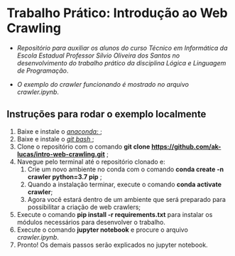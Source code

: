 # Trabalho Prático: Introdução ao Web Crawling

- *Repositório para auxiliar os alunos do curso Técnico em Informática da Escola Estadual Professor Silvio Oliveira dos Santos no desenvolvimento do trabalho prático da disciplina Lógica e Linguagem de Programação*.

- *O exemplo do crawler funcionando é mostrado no arquivo crawler.ipynb*.

## Instruções para rodar o exemplo localmente

1. Baixe e instale o <a href="https://repo.anaconda.com/archive/Anaconda3-2020.02-Windows-x86_64.exe"> *anaconda:* </a>;
1. Baixe e instale o <a href="https://github.com/git-for-windows/git/releases/download/v2.26.0.windows.1/Git-2.26.0-64-bit.exe"> *git bash* </a>;
1. Clone o repositório com o comando **git clone https://github.com/ak-lucas/intro-web-crawling.git** ;
1. Navegue pelo terminal até o repositório clonado e:
    1. Crie um novo ambiente no conda com o comando **conda create -n crawler python=3.7 pip** ;
    1. Quando a instalação terminar, execute o comando **conda activate crawler**;
    1. Agora você estará dentro de um ambiente que será preparado para possibilitar a criação de web crawlers;
1. Execute o comando **pip install -r requirements.txt** para instalar os módulos necessários para desenvolver o trabalho.
1. Execute o comando **jupyter notebook** e procure o arquivo *crawler.ipynb*.
1. Pronto! Os demais passos serão explicados no jupyter notebook.
